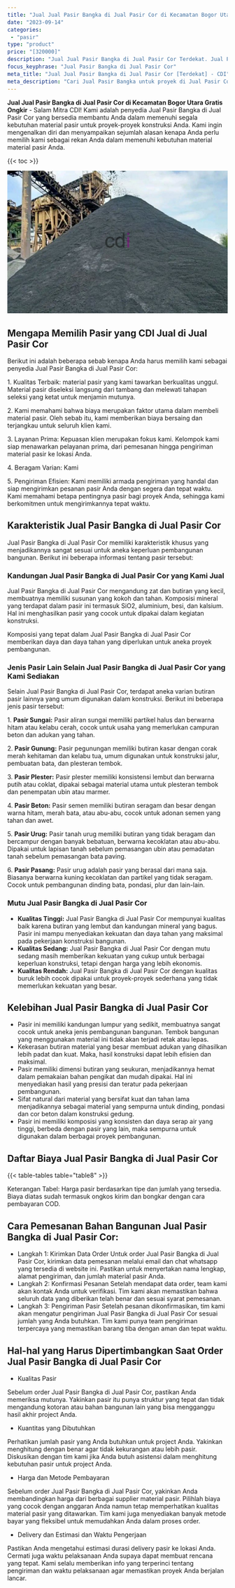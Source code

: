 ```yaml
---
title: "Jual Jual Pasir Bangka di Jual Pasir Cor di Kecamatan Bogor Utara Gratis Ongkir"
date: "2023-09-14"
categories:
 - "pasir"
type: "product"
price: "[320000]"
description: "Jual Jual Pasir Bangka di Jual Pasir Cor Terdekat. Jual Pasir Bangka ini sering digunakan dalam proyek konstruksi sebagai material adukan yang terpilih dan bersih. Kontak kami untuk mendapatkan informasi lebih lanjut."
focus_keyphrase: "Jual Pasir Bangka di Jual Pasir Cor"
meta_title: "Jual Jual Pasir Bangka di Jual Pasir Cor [Terdekat] - CDI"
meta_description: "Cari Jual Pasir Bangka untuk proyek di Jual Pasir Cor? Kami memiliki Jual Pasir Bangka berkualitas untuk bahan campuran. Segera dapatkan penawaran terbaik."
---
```


**Jual Jual Pasir Bangka di Jual Pasir Cor di Kecamatan Bogor Utara Gratis Ongkir** - Salam Mitra CDI! Kami adalah penyedia Jual Pasir Bangka di Jual Pasir Cor yang bersedia membantu Anda dalam memenuhi segala kebutuhan material pasir untuk proyek-proyek konstruksi Anda. Kami ingin mengenalkan diri dan menyampaikan sejumlah alasan kenapa Anda perlu memilih kami sebagai rekan Anda dalam memenuhi kebutuhan material material pasir Anda.

{{< toc >}}

![Jual Jual Pasir Bangka di Jual Pasir Cor di Kecamatan Bogor Utara Gratis Ongkir](/images/pasir/pasir-bangunan-40.jpg)

## Mengapa Memilih Pasir yang CDI Jual di Jual Pasir Cor

Berikut ini adalah beberapa sebab kenapa Anda harus memilih kami sebagai penyedia Jual Pasir Bangka di Jual Pasir Cor:

1\.  Kualitas Terbaik: material pasir yang kami tawarkan berkualitas unggul. Material pasir diseleksi langsung dari tambang dan melewati tahapan seleksi yang ketat untuk menjamin mutunya.

2\.  Kami memahami bahwa biaya merupakan faktor utama dalam membeli material pasir. Oleh sebab itu, kami memberikan biaya bersaing dan terjangkau untuk seluruh klien kami.

3\.  Layanan Prima: Kepuasan klien merupakan fokus kami. Kelompok kami siap menawarkan pelayanan prima, dari pemesanan hingga pengiriman material pasir ke lokasi Anda.

4\.  Beragam Varian: Kami

5\.  Pengiriman Efisien: Kami memiliki armada pengiriman yang handal dan siap mengirimkan pesanan pasir Anda dengan segera dan tepat waktu. Kami memahami betapa pentingnya pasir bagi proyek Anda, sehingga kami berkomitmen untuk mengirimkannya tepat waktu.

## Karakteristik Jual Pasir Bangka di Jual Pasir Cor

Jual Pasir Bangka di Jual Pasir Cor memiliki karakteristik khusus yang menjadikannya sangat sesuai untuk aneka keperluan pembangunan bangunan. Berikut ini beberapa informasi tentang pasir tersebut:

### Kandungan Jual Pasir Bangka di Jual Pasir Cor yang Kami Jual

Jual Pasir Bangka di Jual Pasir Cor mengandung zat dan butiran yang kecil, membuatnya memiliki susunan yang kokoh dan tahan. Komposisi mineral yang terdapat dalam pasir ini termasuk SiO2, aluminium, besi, dan kalsium. Hal ini menghasilkan pasir yang cocok untuk dipakai dalam kegiatan konstruksi.

Komposisi yang tepat dalam Jual Pasir Bangka di Jual Pasir Cor memberikan daya dan daya tahan yang diperlukan untuk aneka proyek pembangunan.

### Jenis Pasir Lain Selain Jual Pasir Bangka di Jual Pasir Cor yang Kami Sediakan

Selain Jual Pasir Bangka di Jual Pasir Cor, terdapat aneka varian butiran pasir lainnya yang umum digunakan dalam konstruksi. Berikut ini beberapa jenis pasir tersebut:

1\.  **Pasir Sungai:** Pasir aliran sungai memiliki partikel halus dan berwarna hitam atau kelabu cerah, cocok untuk usaha yang memerlukan campuran beton dan adukan yang tahan.

2\.  **Pasir Gunung:** Pasir pegunungan memiliki butiran kasar dengan corak merah kehitaman dan kelabu tua, umum digunakan untuk konstruksi jalur, pembuatan bata, dan plesteran tembok.

3\.  **Pasir Plester:** Pasir plester memiliki konsistensi lembut dan berwarna putih atau coklat, dipakai sebagai material utama untuk plesteran tembok dan penempatan ubin atau marmer.

4\.  **Pasir Beton:** Pasir semen memiliki butiran seragam dan besar dengan warna hitam, merah bata, atau abu-abu, cocok untuk adonan semen yang tahan dan awet.

5\.  **Pasir Urug:** Pasir tanah urug memiliki butiran yang tidak beragam dan bercampur dengan banyak bebatuan, berwarna kecoklatan atau abu-abu. Dipakai untuk lapisan tanah sebelum pemasangan ubin atau pemadatan tanah sebelum pemasangan bata paving.

6\.  **Pasir Pasang:** Pasir urug adalah pasir yang berasal dari mana saja. Biasanya berwarna kuning kecoklatan dan partikel yang tidak seragam. Cocok untuk pembangunan dinding bata, pondasi, plur dan lain-lain.

### Mutu Jual Pasir Bangka di Jual Pasir Cor

*   **Kualitas Tinggi:** Jual Pasir Bangka di Jual Pasir Cor mempunyai kualitas baik karena butiran yang lembut dan kandungan mineral yang bagus. Pasir ini mampu menyediakan kekuatan dan daya tahan yang maksimal pada pekerjaan konstruksi bangunan.
*   **Kualitas Sedang:** Jual Pasir Bangka di Jual Pasir Cor dengan mutu sedang masih memberikan kekuatan yang cukup untuk berbagai keperluan konstruksi, tetapi dengan harga yang lebih ekonomis.
*   **Kualitas Rendah:** Jual Pasir Bangka di Jual Pasir Cor dengan kualitas buruk lebih cocok dipakai untuk proyek-proyek sederhana yang tidak memerlukan kekuatan yang besar.

## Kelebihan Jual Pasir Bangka di Jual Pasir Cor

*   Pasir ini memiliki kandungan lumpur yang sedikit, membuatnya sangat cocok untuk aneka jenis pembangunan bangunan. Tembok bangunan yang menggunakan material ini tidak akan terjadi retak atau lepas.
*   Kekerasan butiran material yang besar membuat adukan yang dihasilkan lebih padat dan kuat. Maka, hasil konstruksi dapat lebih efisien dan maksimal.
*   Pasir memiliki dimensi butiran yang seukuran, menjadikannya hemat dalam pemakaian bahan pengikat dan mudah dipakai. Hal ini menyediakan hasil yang presisi dan teratur pada pekerjaan pembangunan.
*   Sifat natural dari material yang bersifat kuat dan tahan lama menjadikannya sebagai material yang sempurna untuk dinding, pondasi dan cor beton dalam konstruksi gedung.
*   Pasir ini memiliki komposisi yang konsisten dan daya serap air yang tinggi, berbeda dengan pasir yang lain, maka sempurna untuk digunakan dalam berbagai proyek pembangunan.

## Daftar Biaya Jual Pasir Bangka di Jual Pasir Cor

{{< table-tables table="table8" >}}

Keterangan Tabel: Harga pasir berdasarkan tipe dan jumlah yang tersedia. Biaya diatas sudah termasuk ongkos kirim dan bongkar dengan cara pembayaran COD.

## Cara Pemesanan Bahan Bangunan Jual Pasir Bangka di Jual Pasir Cor:

*   Langkah 1: Kirimkan Data Order
Untuk order Jual Pasir Bangka di Jual Pasir Cor, kirimkan data pemesanan melalui email dan chat whatsapp yang tersedia di website ini. Pastikan untuk menyertakan nama lengkap, alamat pengiriman, dan jumlah material pasir Anda.
*   Langkah 2: Konfirmasi Pesanan
Setelah mendapat data order, team kami akan kontak Anda untuk verifikasi. Tim kami akan memastikan bahwa seluruh data yang diberikan telah benar dan sesuai syarat pemesanan.
*   Langkah 3: Pengiriman Pasir
Setelah pesanan dikonfirmasikan, tim kami akan mengatur pengiriman Jual Pasir Bangka di Jual Pasir Cor sesuai jumlah yang Anda butuhkan. Tim kami punya team pengiriman terpercaya yang memastikan barang tiba dengan aman dan tepat waktu.

## Hal-hal yang Harus Dipertimbangkan Saat Order Jual Pasir Bangka di Jual Pasir Cor

*   Kualitas Pasir

Sebelum order Jual Pasir Bangka di Jual Pasir Cor, pastikan Anda memeriksa mutunya. Yakinkan pasir itu punya struktur yang tepat dan tidak mengandung kotoran atau bahan bangunan lain yang bisa mengganggu hasil akhir project Anda.
*   Kuantitas yang Dibutuhkan

Perhatikan jumlah pasir yang Anda butuhkan untuk project Anda. Yakinkan menghitung dengan benar agar tidak kekurangan atau lebih pasir. Diskusikan dengan tim kami jika Anda butuh asistensi dalam menghitung kebutuhan pasir untuk project Anda.
*   Harga dan Metode Pembayaran

Sebelum order Jual Pasir Bangka di Jual Pasir Cor, yakinkan Anda membandingkan harga dari berbagai supplier material pasir. Pilihlah biaya yang cocok dengan anggaran Anda namun tetap memperhatikan kualitas material pasir yang ditawarkan. Tim kami juga menyediakan banyak metode bayar yang fleksibel untuk memudahkan Anda dalam proses order.
*   Delivery dan Estimasi dan Waktu Pengerjaan

Pastikan Anda mengetahui estimasi durasi delivery pasir ke lokasi Anda. Cermati juga waktu pelaksanaan Anda supaya dapat membuat rencana yang tepat. Kami selalu memberikan info yang terperinci tentang pengiriman dan waktu pelaksanaan agar memastikan proyek Anda berjalan lancar.
